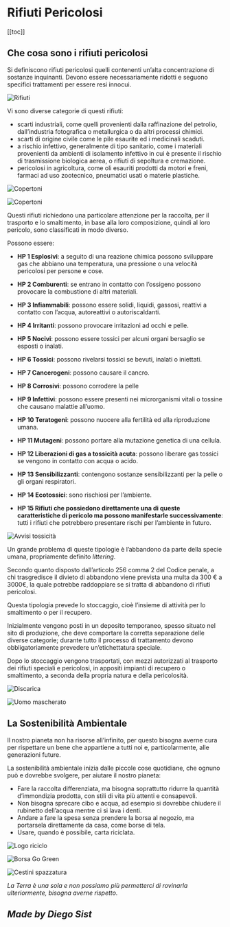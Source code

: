 # Rifiuti Pericolosi

[[toc]]

## Che cosa sono i rifiuti pericolosi

Si definiscono rifiuti pericolosi quelli contenenti un’alta concentrazione di sostanze inquinanti.
Devono essere necessariamente ridotti e seguono specifici trattamenti per essere resi innocui.

![Rifiuti](./img/Rifiuti.png)

Vi sono diverse categorie di questi rifiuti:

- scarti industriali, come quelli provenienti dalla raffinazione del petrolio, dall’industria fotografica o metallurgica o da altri processi chimici.
- scarti di origine civile come le pile esaurite ed i medicinali scaduti.
- a rischio infettivo, generalmente di tipo sanitario, come i materiali provenienti da ambienti di isolamento infettivo in cui è presente il rischio di trasmissione biologica aerea, o rifiuti di sepoltura e cremazione.
- pericolosi in agricoltura, come oli esauriti prodotti da motori e freni, farmaci ad uso zootecnico, pneumatici usati o materie plastiche.

![Copertoni](./img/Copertoni.png)

![Copertoni](./img/Batterie.png)

Questi rifiuti richiedono una particolare attenzione per la raccolta, per il trasporto e lo smaltimento, in base alla loro composizione, quindi al loro pericolo, sono classificati in modo diverso.

Possono essere:

- **HP 1 Esplosivi**: a seguito di una reazione chimica possono sviluppare gas che abbiano una temperatura, una pressione o una velocità pericolosi per persone e cose.

- **HP 2 Comburenti**: se entrano in contatto con l’ossigeno possono provocare la combustione di altri materiali.

- **HP 3 Infiammabili**: possono essere solidi, liquidi, gassosi, reattivi a contatto con l’acqua, autoreattivi o autoriscaldanti.

- **HP 4 Irritanti**: possono provocare irritazioni ad occhi e pelle.

- **HP 5 Nocivi**: possono essere tossici per alcuni organi bersaglio se esposti o inalati.

- **HP 6 Tossici**: possono rivelarsi tossici se bevuti, inalati o iniettati.

- **HP 7 Cancerogeni**: possono causare il cancro.

- **HP 8 Corrosivi**: possono corrodere la pelle

- **HP 9 Infettivi**: possono essere presenti nei microrganismi vitali o tossine che causano malattie all’uomo.

- **HP 10 Teratogeni**: possono nuocere alla fertilità ed alla riproduzione umana.

- **HP 11 Mutageni**: possono portare alla mutazione genetica di una cellula.

- **HP 12 Liberazioni di gas a tossicità acuta**: possono liberare gas tossici se vengono in contatto con acqua o acido.

- **HP 13 Sensibilizzanti**: contengono sostanze sensibilizzanti per la pelle o gli organi respiratori.

- **HP 14 Ecotossici**: sono rischiosi per l’ambiente.

- **HP 15 Rifiuti che possiedono direttamente una di queste caratteristiche di pericolo ma possono manifestarle successivamente**: tutti i rifiuti che potrebbero presentare rischi per l’ambiente in futuro.

![Avvisi tossicità](./img/Warns.png)

Un grande problema di queste tipologie è l’abbandono da parte della specie umana, propriamente definito *littering*.

Secondo quanto disposto dall’articolo 256 comma 2 del Codice penale, a chi trasgredisce il divieto di abbandono viene prevista una multa da 300 € a 3000€, la quale potrebbe raddoppiare se si tratta di abbandono di rifiuti pericolosi.

Questa tipologia prevede lo stoccaggio, cioè l’insieme di attività per lo smaltimento o per il recupero.

Inizialmente vengono posti in un deposito temporaneo, spesso situato nel sito di produzione, che deve comportare la corretta separazione delle diverse categorie; durante tutto il processo di trattamento devono obbligatoriamente prevedere un’etichettatura speciale.

Dopo lo stoccaggio vengono trasportati, con mezzi autorizzati al trasporto dei rifiuti speciali e pericolosi, in appositi impianti di recupero o smaltimento, a seconda della propria natura e della pericolosità.

![Discarica](./img/Ruspa.png)

![Uomo mascherato](./img/Mask.png)

## La Sostenibilità Ambientale

Il nostro pianeta non ha risorse all’infinito, per questo bisogna averne cura per rispettare un bene che appartiene a tutti noi e, particolarmente, alle generazioni future.

La sostenibilità ambientale inizia dalle piccole cose quotidiane, che ognuno può e dovrebbe svolgere, per aiutare il nostro pianeta:

- Fare la raccolta differenziata, ma bisogna soprattutto ridurre la quantità d’immondizia prodotta, con stili di vita più attenti e consapevoli.
- Non bisogna sprecare cibo e acqua, ad esempio si dovrebbe chiudere il rubinetto dell’acqua mentre ci si lava i denti.
- Andare a fare la spesa senza prendere la borsa al negozio, ma portarsela direttamente da casa, come borse di tela.
- Usare, quando è possibile, carta riciclata.

![Logo riciclo](./img/Logo.png)

![Borsa Go Green](./img/GoGreen.png)

![Cestini spazzatura](./img/Bin.png)

*La Terra è una sola e non possiamo più permetterci di rovinarla ulteriormente, bisogna averne rispetto.*

## *Made by Diego Sist*
